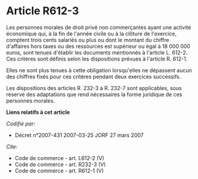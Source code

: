 # Article R612-3

Les personnes morales de droit privé non commerçantes ayant une activité économique qui, à la fin de l'année civile ou à la
clôture de l'exercice, comptent trois cents salariés ou plus ou dont le montant du chiffre d'affaires hors taxes ou des
ressources est supérieur ou égal à 18 000 000 euros, sont tenues d'établir les documents mentionnés à l'article L. 612-2. Ces
critères sont définis selon les dispositions prévues à l'article R. 612-1. 

Elles ne sont plus tenues à cette obligation lorsqu'elles ne dépassent aucun des chiffres fixés pour ces critères pendant
deux exercices successifs. 

Les dispositions des articles R. 232-3 à R. 232-7 sont applicables, sous réserve des adaptations que rend nécessaires la
forme juridique de ces personnes morales.

**Liens relatifs à cet article**

_Codifié par_:

  - Décret n°2007-431 2007-03-25 JORF 27 mars 2007

_Cite_:

  - Code de commerce - art. L612-2 (V)
  - Code de commerce - art. R232-3 (V)
  - Code de commerce - art. R612-1 (V)
